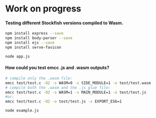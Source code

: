 
# Work on progress


#### Testing different Stockfish versions compiled to Wasm.

```sh
npm install express --save
npm install body-parser --save
npm install ejs --save
npm install serve-favicon

node app.js
```


#### How could you test emcc .js and .wasm outputs?

```sh
# compile only the .wasm file:
emcc test/test.c -O2 -s WASM=0 -s SIDE_MODULE=1 -o test/test.wasm
# compile both the .wasm and the .js glue file:
emcc test/test.c -O2 -s WASM=1 -s MAIN_MODULE=1 -o test/test.js
#or:
emcc test/test.c -O2 -o test/test.js -s EXPORT_ES6=1
```

```sh
node example.js
```
